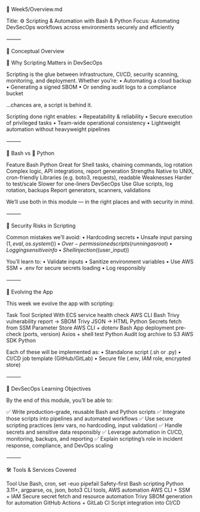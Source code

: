 📁 Week5/Overview.md

Title: ⚙️ Scripting & Automation with Bash & Python
Focus: Automating DevSecOps workflows across environments securely and efficiently

⸻

🧠 Conceptual Overview

🔧 Why Scripting Matters in DevSecOps

Scripting is the glue between infrastructure, CI/CD, security scanning, monitoring, and deployment. Whether you’re:
	•	Automating a cloud backup
	•	Generating a signed SBOM
	•	Or sending audit logs to a compliance bucket

…chances are, a script is behind it.

Scripting done right enables:
	•	Repeatability & reliability
	•	Secure execution of privileged tasks
	•	Team-wide operational consistency
	•	Lightweight automation without heavyweight pipelines

⸻

🐚 Bash vs 🐍 Python

Feature	Bash	Python
Great for	Shell tasks, chaining commands, log rotation	Complex logic, API integrations, report generation
Strengths	Native to UNIX, cron-friendly	Libraries (e.g. boto3, requests), readable
Weaknesses	Harder to test/scale	Slower for one-liners
DevSecOps Use	Glue scripts, log rotation, backups	Report generators, scanners, validations

We’ll use both in this module — in the right places and with security in mind.

⸻

🔐 Security Risks in Scripting

Common mistakes we’ll avoid:
	•	Hardcoding secrets
	•	Unsafe input parsing ($1, eval, os.system())
	•	Over-permissioned scripts (running as root)
	•	Logging sensitive info
	•	Shell injection ($(user_input))

You’ll learn to:
	•	Validate inputs
	•	Sanitize environment variables
	•	Use AWS SSM + .env for secure secrets loading
	•	Log responsibly

⸻

🧩 Evolving the App

This week we evolve the app with scripting:

Task	Tool	Scripted With
ECS service health check	AWS CLI	Bash
Trivy vulnerability report → SBOM	Trivy JSON → HTML	Python
Secrets fetch from SSM Parameter Store	AWS CLI + dotenv	Bash
App deployment pre-check (ports, version)	Axios + shell test	Python
Audit log archive to S3	AWS SDK	Python

Each of these will be implemented as:
	•	Standalone script (.sh or .py)
	•	CI/CD job template (GitHub/GitLab)
	•	Secure file (.env, IAM role, encrypted store)

⸻

🎯 DevSecOps Learning Objectives

By the end of this module, you’ll be able to:

✅ Write production-grade, reusable Bash and Python scripts
✅ Integrate those scripts into pipelines and automated workflows
✅ Use secure scripting practices (env vars, no hardcoding, input validation)
✅ Handle secrets and sensitive data responsibly
✅ Leverage automation in CI/CD, monitoring, backups, and reporting
✅ Explain scripting’s role in incident response, compliance, and DevOps scaling

⸻

🛠️ Tools & Services Covered

Tool	Use
Bash, cron, set -euo pipefail	Safety-first Bash scripting
Python 3.11+, argparse, os, json, boto3	CLI tools, AWS automation
AWS CLI + SSM + IAM	Secure secret fetch and resource automation
Trivy	SBOM generation for automation
GitHub Actions + GitLab CI	Script integration into CI/CD
